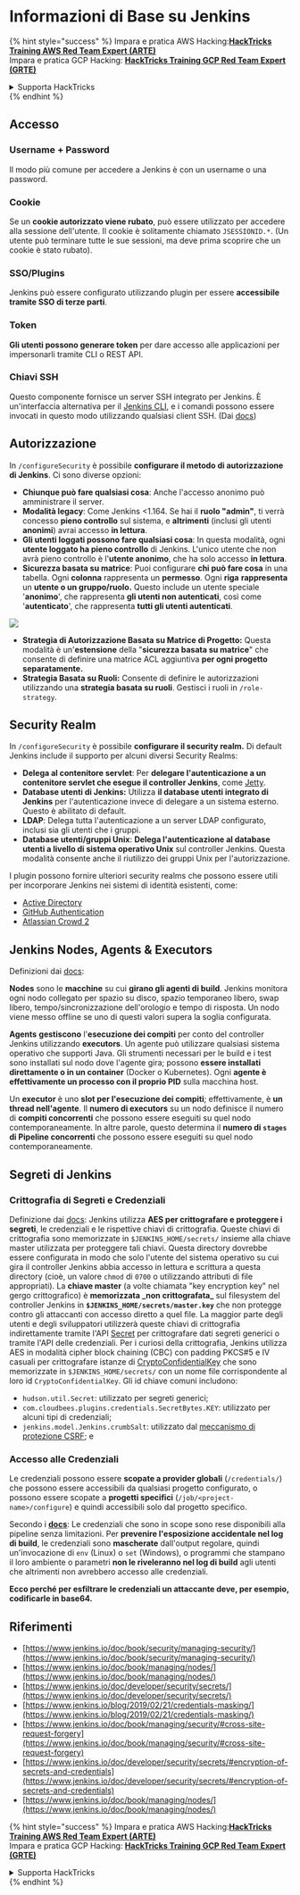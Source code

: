 # Informazioni di Base su Jenkins

{% hint style="success" %}
Impara e pratica AWS Hacking:<img src="/.gitbook/assets/image.png" alt="" data-size="line">[**HackTricks Training AWS Red Team Expert (ARTE)**](https://training.hacktricks.xyz/courses/arte)<img src="/.gitbook/assets/image.png" alt="" data-size="line">\
Impara e pratica GCP Hacking: <img src="/.gitbook/assets/image (2).png" alt="" data-size="line">[**HackTricks Training GCP Red Team Expert (GRTE)**<img src="/.gitbook/assets/image (2).png" alt="" data-size="line">](https://training.hacktricks.xyz/courses/grte)

<details>

<summary>Supporta HackTricks</summary>

* Controlla i [**piani di abbonamento**](https://github.com/sponsors/carlospolop)!
* **Unisciti al** 💬 [**gruppo Discord**](https://discord.gg/hRep4RUj7f) o al [**gruppo telegram**](https://t.me/peass) o **seguici** su **Twitter** 🐦 [**@hacktricks\_live**](https://twitter.com/hacktricks\_live)**.**
* **Condividi trucchi di hacking inviando PR ai** [**HackTricks**](https://github.com/carlospolop/hacktricks) e [**HackTricks Cloud**](https://github.com/carlospolop/hacktricks-cloud) repository github.

</details>
{% endhint %}

## Accesso

### Username + Password

Il modo più comune per accedere a Jenkins è con un username o una password.

### Cookie

Se un **cookie autorizzato viene rubato**, può essere utilizzato per accedere alla sessione dell'utente. Il cookie è solitamente chiamato `JSESSIONID.*`. (Un utente può terminare tutte le sue sessioni, ma deve prima scoprire che un cookie è stato rubato).

### SSO/Plugins

Jenkins può essere configurato utilizzando plugin per essere **accessibile tramite SSO di terze parti**.

### Token

**Gli utenti possono generare token** per dare accesso alle applicazioni per impersonarli tramite CLI o REST API.

### Chiavi SSH

Questo componente fornisce un server SSH integrato per Jenkins. È un'interfaccia alternativa per il [Jenkins CLI](https://www.jenkins.io/doc/book/managing/cli/), e i comandi possono essere invocati in questo modo utilizzando qualsiasi client SSH. (Dai [docs](https://plugins.jenkins.io/sshd/))

## Autorizzazione

In `/configureSecurity` è possibile **configurare il metodo di autorizzazione di Jenkins**. Ci sono diverse opzioni:

* **Chiunque può fare qualsiasi cosa**: Anche l'accesso anonimo può amministrare il server.
* **Modalità legacy**: Come Jenkins <1.164. Se hai il **ruolo "admin"**, ti verrà concesso **pieno controllo** sul sistema, e **altrimenti** (inclusi gli utenti **anonimi**) avrai accesso **in lettura**.
* **Gli utenti loggati possono fare qualsiasi cosa**: In questa modalità, ogni **utente loggato ha pieno controllo** di Jenkins. L'unico utente che non avrà pieno controllo è l'**utente anonimo**, che ha solo accesso **in lettura**.
* **Sicurezza basata su matrice**: Puoi configurare **chi può fare cosa** in una tabella. Ogni **colonna** rappresenta un **permesso**. Ogni **riga** **rappresenta** un **utente o un gruppo/ruolo.** Questo include un utente speciale '**anonimo**', che rappresenta **gli utenti non autenticati**, così come '**autenticato**', che rappresenta **tutti gli utenti autenticati**.

![](<../../.gitbook/assets/image (149).png>)

* **Strategia di Autorizzazione Basata su Matrice di Progetto:** Questa modalità è un'**estensione** della "**sicurezza basata su matrice**" che consente di definire una matrice ACL aggiuntiva **per ogni progetto separatamente.**
* **Strategia Basata su Ruoli:** Consente di definire le autorizzazioni utilizzando una **strategia basata su ruoli**. Gestisci i ruoli in `/role-strategy`.

## **Security Realm**

In `/configureSecurity` è possibile **configurare il security realm.** Di default Jenkins include il supporto per alcuni diversi Security Realms:

* **Delega al contenitore servlet**: Per **delegare l'autenticazione a un contenitore servlet che esegue il controller Jenkins**, come [Jetty](https://www.eclipse.org/jetty/).
* **Database utenti di Jenkins:** Utilizza **il database utenti integrato di Jenkins** per l'autenticazione invece di delegare a un sistema esterno. Questo è abilitato di default.
* **LDAP**: Delega tutta l'autenticazione a un server LDAP configurato, inclusi sia gli utenti che i gruppi.
* **Database utenti/gruppi Unix**: **Delega l'autenticazione al database utenti a livello di sistema operativo Unix** sul controller Jenkins. Questa modalità consente anche il riutilizzo dei gruppi Unix per l'autorizzazione.

I plugin possono fornire ulteriori security realms che possono essere utili per incorporare Jenkins nei sistemi di identità esistenti, come:

* [Active Directory](https://plugins.jenkins.io/active-directory)
* [GitHub Authentication](https://plugins.jenkins.io/github-oauth)
* [Atlassian Crowd 2](https://plugins.jenkins.io/crowd2)

## Jenkins Nodes, Agents & Executors

Definizioni dai [docs](https://www.jenkins.io/doc/book/managing/nodes/):

**Nodes** sono le **macchine** su cui **girano gli agenti di build**. Jenkins monitora ogni nodo collegato per spazio su disco, spazio temporaneo libero, swap libero, tempo/sincronizzazione dell'orologio e tempo di risposta. Un nodo viene messo offline se uno di questi valori supera la soglia configurata.

**Agents** **gestiscono** l'**esecuzione dei compiti** per conto del controller Jenkins utilizzando **executors**. Un agente può utilizzare qualsiasi sistema operativo che supporti Java. Gli strumenti necessari per le build e i test sono installati sul nodo dove l'agente gira; possono **essere installati direttamente o in un container** (Docker o Kubernetes). Ogni **agente è effettivamente un processo con il proprio PID** sulla macchina host.

Un **executor** è uno **slot per l'esecuzione dei compiti**; effettivamente, è **un thread nell'agente**. Il **numero di executors** su un nodo definisce il numero di **compiti concorrenti** che possono essere eseguiti su quel nodo contemporaneamente. In altre parole, questo determina il **numero di `stages` di Pipeline concorrenti** che possono essere eseguiti su quel nodo contemporaneamente.

## Segreti di Jenkins

### Crittografia di Segreti e Credenziali

Definizione dai [docs](https://www.jenkins.io/doc/developer/security/secrets/#encryption-of-secrets-and-credentials): Jenkins utilizza **AES per crittografare e proteggere i segreti**, le credenziali e le rispettive chiavi di crittografia. Queste chiavi di crittografia sono memorizzate in `$JENKINS_HOME/secrets/` insieme alla chiave master utilizzata per proteggere tali chiavi. Questa directory dovrebbe essere configurata in modo che solo l'utente del sistema operativo su cui gira il controller Jenkins abbia accesso in lettura e scrittura a questa directory (cioè, un valore `chmod` di `0700` o utilizzando attributi di file appropriati). La **chiave master** (a volte chiamata "key encryption key" nel gergo crittografico) è **memorizzata \_non crittografata\_** sul filesystem del controller Jenkins in **`$JENKINS_HOME/secrets/master.key`** che non protegge contro gli attaccanti con accesso diretto a quel file. La maggior parte degli utenti e degli sviluppatori utilizzerà queste chiavi di crittografia indirettamente tramite l'API [Secret](https://javadoc.jenkins.io/byShortName/Secret) per crittografare dati segreti generici o tramite l'API delle credenziali. Per i curiosi della crittografia, Jenkins utilizza AES in modalità cipher block chaining (CBC) con padding PKCS#5 e IV casuali per crittografare istanze di [CryptoConfidentialKey](https://javadoc.jenkins.io/byShortName/CryptoConfidentialKey) che sono memorizzate in `$JENKINS_HOME/secrets/` con un nome file corrispondente al loro id `CryptoConfidentialKey`. Gli id chiave comuni includono:

* `hudson.util.Secret`: utilizzato per segreti generici;
* `com.cloudbees.plugins.credentials.SecretBytes.KEY`: utilizzato per alcuni tipi di credenziali;
* `jenkins.model.Jenkins.crumbSalt`: utilizzato dal [meccanismo di protezione CSRF](https://www.jenkins.io/doc/book/managing/security/#cross-site-request-forgery); e

### Accesso alle Credenziali

Le credenziali possono essere **scopate a provider globali** (`/credentials/`) che possono essere accessibili da qualsiasi progetto configurato, o possono essere scopate a **progetti specifici** (`/job/<project-name>/configure`) e quindi accessibili solo dal progetto specifico.

Secondo i [**docs**](https://www.jenkins.io/blog/2019/02/21/credentials-masking/): Le credenziali che sono in scope sono rese disponibili alla pipeline senza limitazioni. Per **prevenire l'esposizione accidentale nel log di build**, le credenziali sono **mascherate** dall'output regolare, quindi un'invocazione di `env` (Linux) o `set` (Windows), o programmi che stampano il loro ambiente o parametri **non le riveleranno nel log di build** agli utenti che altrimenti non avrebbero accesso alle credenziali.

**Ecco perché per esfiltrare le credenziali un attaccante deve, per esempio, codificarle in base64.**

## Riferimenti

* [https://www.jenkins.io/doc/book/security/managing-security/](https://www.jenkins.io/doc/book/security/managing-security/)
* [https://www.jenkins.io/doc/book/managing/nodes/](https://www.jenkins.io/doc/book/managing/nodes/)
* [https://www.jenkins.io/doc/developer/security/secrets/](https://www.jenkins.io/doc/developer/security/secrets/)
* [https://www.jenkins.io/blog/2019/02/21/credentials-masking/](https://www.jenkins.io/blog/2019/02/21/credentials-masking/)
* [https://www.jenkins.io/doc/book/managing/security/#cross-site-request-forgery](https://www.jenkins.io/doc/book/managing/security/#cross-site-request-forgery)
* [https://www.jenkins.io/doc/developer/security/secrets/#encryption-of-secrets-and-credentials](https://www.jenkins.io/doc/developer/security/secrets/#encryption-of-secrets-and-credentials)
* [https://www.jenkins.io/doc/book/managing/nodes/](https://www.jenkins.io/doc/book/managing/nodes/)

{% hint style="success" %}
Impara e pratica AWS Hacking:<img src="/.gitbook/assets/image.png" alt="" data-size="line">[**HackTricks Training AWS Red Team Expert (ARTE)**](https://training.hacktricks.xyz/courses/arte)<img src="/.gitbook/assets/image.png" alt="" data-size="line">\
Impara e pratica GCP Hacking: <img src="/.gitbook/assets/image (2).png" alt="" data-size="line">[**HackTricks Training GCP Red Team Expert (GRTE)**<img src="/.gitbook/assets/image (2).png" alt="" data-size="line">](https://training.hacktricks.xyz/courses/grte)

<details>

<summary>Supporta HackTricks</summary>

* Controlla i [**piani di abbonamento**](https://github.com/sponsors/carlospolop)!
* **Unisciti al** 💬 [**gruppo Discord**](https://discord.gg/hRep4RUj7f) o al [**gruppo telegram**](https://t.me/peass) o **seguici** su **Twitter** 🐦 [**@hacktricks\_live**](https://twitter.com/hacktricks\_live)**.**
* **Condividi trucchi di hacking inviando PR ai** [**HackTricks**](https://github.com/carlospolop/hacktricks) e [**HackTricks Cloud**](https://github.com/carlospolop/hacktricks-cloud) repository github.

</details>
{% endhint %}
